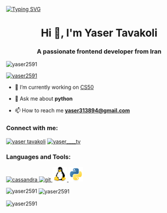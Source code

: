 [![Typing SVG](https://readme-typing-svg.demolab.com?font=Fira+Code&pause=1000&random=false&width=435&lines=Im+Yaser+Tavakoli+;I+am+Python+developer+and+programmer)](https://git.io/typing-svg)
<h1 align="center">Hi 👋, I'm Yaser Tavakoli</h1>
<h3 align="center">A passionate frontend developer from Iran</h3>

<p align="left"> <img src="https://komarev.com/ghpvc/?username=yaser2591&label=Profile%20views&color=0e75b6&style=flat" alt="yaser2591" /> </p>

<p align="left"> <a href="https://github.com/ryo-ma/github-profile-trophy"><img src="https://github-profile-trophy.vercel.app/?username=yaser2591" alt="yaser2591" /></a> </p>

- 🔭 I’m currently working on [CS50](CS50)

- 💬 Ask me about **python**

- 📫 How to reach me **yaser313894@gmail.com**

<h3 align="left">Connect with me:</h3>
<p align="left">
<a href="https://linkedin.com/in/yaser tavakoli" target="blank"><img align="center" src="https://raw.githubusercontent.com/rahuldkjain/github-profile-readme-generator/master/src/images/icons/Social/linked-in-alt.svg" alt="yaser tavakoli" height="30" width="40" /></a>
<a href="https://instagram.com/yaser____tv" target="blank"><img align="center" src="https://raw.githubusercontent.com/rahuldkjain/github-profile-readme-generator/master/src/images/icons/Social/instagram.svg" alt="yaser____tv" height="30" width="40" /></a>
</p>

<h3 align="left">Languages and Tools:</h3>
<p align="left"> <a href="https://cassandra.apache.org/" target="_blank" rel="noreferrer"> <img src="https://www.vectorlogo.zone/logos/apache_cassandra/apache_cassandra-icon.svg" alt="cassandra" width="40" height="40"/> </a> <a href="https://git-scm.com/" target="_blank" rel="noreferrer"> <img src="https://www.vectorlogo.zone/logos/git-scm/git-scm-icon.svg" alt="git" width="40" height="40"/> </a> <a href="https://www.linux.org/" target="_blank" rel="noreferrer"> <img src="https://raw.githubusercontent.com/devicons/devicon/master/icons/linux/linux-original.svg" alt="linux" width="40" height="40"/> </a> <a href="https://www.python.org" target="_blank" rel="noreferrer"> <img src="https://raw.githubusercontent.com/devicons/devicon/master/icons/python/python-original.svg" alt="python" width="40" height="40"/> </a> </p>

<p><img align="left" src="https://github-readme-stats.vercel.app/api/top-langs?username=yaser2591&show_icons=true&locale=en&layout=compact" alt="yaser2591" /></p>

<p>&nbsp;<img align="center" src="https://github-readme-stats.vercel.app/api?username=yaser2591&show_icons=true&locale=en" alt="yaser2591" /></p>

<p><img align="center" src="https://github-readme-streak-stats.herokuapp.com/?user=yaser2591&" alt="yaser2591" /></p>
